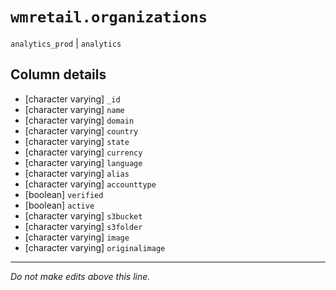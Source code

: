 # `wmretail.organizations`
`analytics_prod` | `analytics`

## Column details
* [character varying] `_id`
* [character varying] `name`
* [character varying] `domain`
* [character varying] `country`
* [character varying] `state`
* [character varying] `currency`
* [character varying] `language`
* [character varying] `alias`
* [character varying] `accounttype`
* [boolean]   `verified`
* [boolean]   `active`
* [character varying] `s3bucket`
* [character varying] `s3folder`
* [character varying] `image`
* [character varying] `originalimage`

-------------------------------------------------------------------------------
*Do not make edits above this line.*
